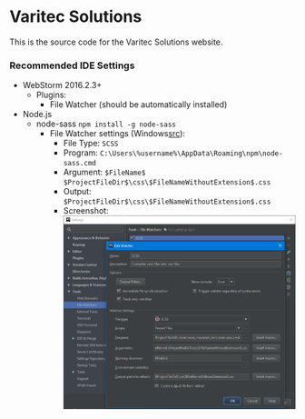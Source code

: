 # Varitec Solutions
This is the source code for the Varitec Solutions website.

### Recommended IDE Settings
- WebStorm 2016.2.3+
    - Plugins:
        - File Watcher (should be automatically installed)
- Node.js
    - node-sass `npm install -g node-sass`
        - File Watcher settings (Windows[src](http://stackoverflow.com/a/36870193)):
            - File Type: `SCSS`
            - Program: `C:\Users\%username%\AppData\Roaming\npm\node-sass.cmd`
            - Argument: `$FileName$ $ProjectFileDir$\css\$FileNameWithoutExtension$.css`
            - Output: `$ProjectFileDir$\css\$FileNameWithoutExtension$.css`
            - Screenshot:
            ![alt tag](https://raw.githubusercontent.com/doppl3r/varitec-website/master/img/filewatcher.png)
            
